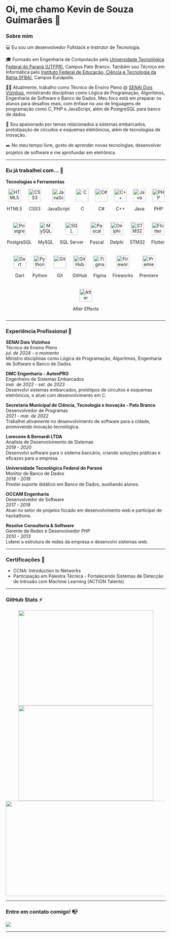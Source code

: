 # Oi, me chamo Kevin de Souza Guimarães 👋

### Sobre mim

💻 Eu sou um desenvolvedor Fullstack e Instrutor de Tecnologia.

🎓 Formado em Engenharia de Computação pela [Universidade Tecnológica Federal do Paraná (UTFPR)](http://portal.utfpr.edu.br/), Campus Pato Branco. Também sou Técnico em Informática pelo [Instituto Federal de Educação, Ciência e Tecnologia da Bahia (IFBA)](https://portal.ifba.edu.br/eunapolis), Campus Eunápolis.

👩‍💻 Atualmente, trabalho como Técnico de Ensino Pleno @ [SENAI Dois Vizinhos](https://www.senaipr.org.br/doisvizinhos), ministrando disciplinas como Lógica de Programação, Algoritmos, Engenharia de Software e Banco de Dados. Meu foco está em preparar os alunos para desafios reais, com ênfase no uso de linguagens de programação como C, PHP e JavaScript, além de PostgreSQL para banco de dados.

🔎 Sou apaixonado por temas relacionados a sistemas embarcados, prototipação de circuitos e esquemas eletrônicos, além de tecnologias de inovação.

✒️ No meu tempo livre, gosto de aprender novas tecnologias, desenvolver projetos de software e me aprofundar em eletrônica.

---

### Eu já trabalhei com... 🔧

**Tecnologias e Ferramentas**

<div style="display: flex; flex-wrap: wrap; justify-content: center; gap: 20px;">
  <div style="text-align: center;">
    <img alt="HTML5" height="40" width="40" src="https://cdn.jsdelivr.net/gh/devicons/devicon/icons/html5/html5-original.svg">
    <p>HTML5</p>
  </div>
  <div style="text-align: center;">
    <img alt="CSS3" height="40" width="40" src="https://cdn.jsdelivr.net/gh/devicons/devicon/icons/css3/css3-original.svg">
    <p>CSS3</p>
  </div>
  <div style="text-align: center;">
    <img alt="JavaScript" height="40" width="40" src="https://cdn.jsdelivr.net/gh/devicons/devicon/icons/javascript/javascript-original.svg">
    <p>JavaScript</p>
  </div>
  <div style="text-align: center;">
    <img alt="C" height="40" width="40" src="https://cdn.jsdelivr.net/gh/devicons/devicon/icons/c/c-original.svg">
    <p>C</p>
  </div>
  <div style="text-align: center;">
    <img alt="C#" height="40" width="40" src="https://cdn.jsdelivr.net/gh/devicons/devicon/icons/csharp/csharp-original.svg">
    <p>C#</p>
  </div>
  <div style="text-align: center;">
    <img alt="C++" height="40" width="40" src="https://cdn.jsdelivr.net/gh/devicons/devicon/icons/cplusplus/cplusplus-original.svg">
    <p>C++</p>
  </div>
  <div style="text-align: center;">
    <img alt="Java" height="40" width="40" src="https://cdn.jsdelivr.net/gh/devicons/devicon/icons/java/java-original.svg">
    <p>Java</p>
  </div>
  <div style="text-align: center;">
    <img alt="PHP" height="40" width="40" src="https://cdn.jsdelivr.net/gh/devicons/devicon/icons/php/php-original.svg">
    <p>PHP</p>
  </div>
  <div style="text-align: center;">
    <img alt="PostgreSQL" height="40" width="40" src="https://cdn.jsdelivr.net/gh/devicons/devicon/icons/postgresql/postgresql-original.svg">
    <p>PostgreSQL</p>
  </div>
  <div style="text-align: center;">
    <img alt="MySQL" height="40" width="40" src="https://cdn.jsdelivr.net/gh/devicons/devicon/icons/mysql/mysql-original.svg">
    <p>MySQL</p>
  </div>
  <div style="text-align: center;">
    <img alt="SQL Server" height="40" width="40" src="https://img.icons8.com/color/48/000000/microsoft-sql-server.png">
    <p>SQL Server</p>
  </div>
  <div style="text-align: center;">
    <img alt="Pascal" height="40" width="40" src="https://static-00.iconduck.com/assets.00/file-pdf-icon-256x256-hrraxrws.png">
    <p>Pascal</p>
  </div>
  <div style="text-align: center;">
    <img align="center" alt="Delphi" height="40" width="40" src="https://images-wixmp-ed30a86b8c4ca887773594c2.wixmp.com/f/02f50532-2e3b-4734-a40b-21b752f59376/d441oe-aa17a99b-38dc-4939-943d-ccff6c9cdeb7.png?token=eyJ0eXAiOiJKV1QiLCJhbGciOiJIUzI1NiJ9.eyJzdWIiOiJ1cm46YXBwOjdlMGQxODg5ODIyNjQzNzNhNWYwZDQxNWVhMGQyNmUwIiwiaXNzIjoidXJuOmFwcDo3ZTBkMTg4OTgyMjY0MzczYTVmMGQ0MTVlYTBkMjZlMCIsIm9iaiI6W1t7InBhdGgiOiJcL2ZcLzAyZjUwNTMyLTJlM2ItNDczNC1hNDBiLTIxYjc1MmY1OTM3NlwvZDQ0MW9lLWFhMTdhOTliLTM4ZGMtNDkzOS05NDNkLWNjZmY2YzljZGViNy5wbmcifV1dLCJhdWQiOlsidXJuOnNlcnZpY2U6ZmlsZS5kb3dubG9hZCJdfQ.A4RJLiqIBYMEZoc4iVlb-5AHm0hUbFLgko0mZ8O8eHA">
    <p>Delphi</p>
  </div>
  <div style="text-align: center;">
    <img alt="STM32" height="40" width="40" src="https://encrypted-tbn0.gstatic.com/images?q=tbn:ANd9GcROfP0gDWkraA2HJ_iDqkabeflLqFvzZQmtCnUNasRCVomuFrVST1x7h0Z9LWxIZYcvG7Q&usqp=CAU">
    <p>STM32</p>
  </div>
  <div style="text-align: center;">
    <img alt="Flutter" height="40" width="40" src="https://cdn.jsdelivr.net/gh/devicons/devicon/icons/flutter/flutter-original.svg">
    <p>Flutter</p>
  </div>
  <div style="text-align: center;">
    <img alt="Dart" height="40" width="40" src="https://cdn.jsdelivr.net/gh/devicons/devicon/icons/dart/dart-original.svg">
    <p>Dart</p>
  </div>
  <div style="text-align: center;">
    <img alt="Python" height="40" width="40" src="https://cdn.jsdelivr.net/gh/devicons/devicon/icons/python/python-original.svg">
    <p>Python</p>
  </div>
  <div style="text-align: center;">
    <img alt="Git" height="40" width="40" src="https://cdn.jsdelivr.net/gh/devicons/devicon/icons/git/git-original.svg">
    <p>Git</p>
  </div>
  <div style="text-align: center;">
    <img align="center" alt="GitHub" height="40" width="40" src="https://img.icons8.com/ios-filled/50/ffffff/github.png">
    <p>GitHub</p>
  </div>
  <div style="text-align: center;">
    <img alt="Figma" height="40" width="40" src="https://cdn.jsdelivr.net/gh/devicons/devicon/icons/figma/figma-original.svg">
    <p>Figma</p>
  </div>
  <div style="text-align: center;">
    <img alt="Fireworks" height="40" width="40" src="https://img.icons8.com/color/48/000000/adobe-fireworks.png">
    <p>Fireworks</p>
  </div>
  <div style="text-align: center;">
    <img alt="Premiere" height="40" width="40" src="https://encrypted-tbn0.gstatic.com/images?q=tbn:ANd9GcTVtjjlGjPAlBcubKy69AR_U8rxPApEeMR9ug&s">
    <p>Premiere</p>
  </div>
  <div style="text-align: center;">
    <img alt="After Effects" height="40" width="40" src="https://img.icons8.com/color/48/000000/adobe-after-effects.png">
    <p>After Effects</p>
  </div>
</div>

---

### Experiência Profissional 💼

**SENAI Dois Vizinhos**  
Técnico de Ensino Pleno  
*jul. de 2024 - o momento*  
Ministro disciplinas como Lógica de Programação, Algoritmos, Engenharia de Software e Banco de Dados.

**DMC Engenharia - AutenPRO**  
Engenheiro de Sistemas Embarcados  
*mar. de 2022 - set. de 2023*  
Desenvolvi sistemas embarcados, protótipos de circuitos e esquemas eletrônicos, e atuei com desenvolvimento em C.

**Secretaria Municipal de Ciência, Tecnologia e Inovação - Pato Branco**  
Desenvolvedor de Programas  
*2021 - mar. de 2022*  
Trabalhei ativamente no desenvolvimento de software para a cidade, promovendo inovação tecnológica.

**Lorecene & Bernardi LTDA**  
Analista de Desenvolvimento de Sistemas  
*2019 - 2020*  
Desenvolvi software para o sistema bancário, criando soluções práticas e eficazes para a empresa.

**Universidade Tecnológica Federal do Paraná**  
Monitor de Banco de Dados  
*2018 - 2019*  
Prestei suporte didático em Banco de Dados, auxiliando alunos.

**OCCAM Engenharia**  
Desenvolvedor de Software  
*2017 - 2019*  
Atuei no setor de projetos focado em desenvolvimento web e participei de hackathons.

**Resolve Consultoria & Software**  
Gerente de Redes e Desenvolvedor PHP  
*2010 - 2013*  
Liderei a estrutura de redes da empresa e desenvolvi sistemas web.

---

### Certificações 📜

- CCNA: Introduction to Networks
- Participação em Palestra Técnica - Fortalecendo Sistemas de Detecção de Intrusão com Machine Learning (ACTION Talents)

---

### GitHub Stats ⚡
<center>
<a href="https://github.com/KevinSGuimaraes">
  <img width="425em" height="300em" src="https://github-readme-stats.vercel.app/api?username=KevinSGuimaraes&theme=cobalt&show_icons=true&hide_border=false&count_private=true"/>
</a>
<a href="https://github.com/KevinSGuimaraes">
  <img width="425em" height="300em" src="https://github-readme-streak-stats.herokuapp.com/?user=KevinSGuimaraes&theme=cobalt&hide_border=false"/>
</a>
<br />
<a href="https://github.com/KevinSGuimaraes">
  <img width="850em" height="300em" src="https://github-readme-stats.vercel.app/api/top-langs/?username=KevinSGuimaraes&theme=cobalt&show_icons=true&hide_border=false&layout=compact"/>
</a>
</center>

---

### Entre em contato comigo! 📭
<div>
  <a href="https://www.linkedin.com/in/kevinsguimaraes" target="_blank"><img src="https://img.shields.io/badge/-LinkedIn-%230077B5?style=for-the-badge&logo=linkedin&logoColor=white" target="_blank"></a>
</div>

---

